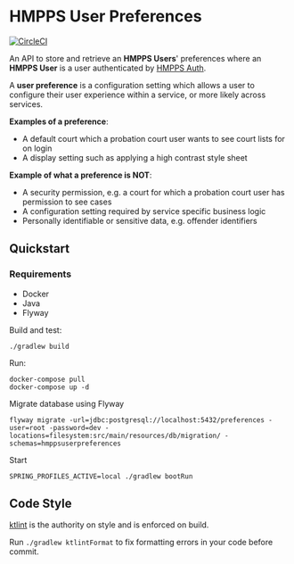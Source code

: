 # HMPPS User Preferences

[![CircleCI](https://circleci.com/gh/ministryofjustice/hmpps-user-preferences.svg?style=svg)](https://circleci.com/gh/ministryofjustice/hmpps-user-preferences) 

An API to store and retrieve an **HMPPS Users**' preferences where an **HMPPS User** is a user authenticated by [HMPPS Auth](https://github.com/ministryofjustice/hmpps-auth).

A **user preference** is a configuration setting which allows a user to configure their user experience within a service, or more likely across services.

**Examples of a preference**:
- A default court which a probation court user wants to see court lists for on login
- A display setting such as applying a high contrast style sheet

**Example of what a preference is NOT**:
- A security permission, e.g. a court for which a probation court user has permission to see cases
- A configuration setting required by service specific business logic
- Personally identifiable or sensitive data, e.g. offender identifiers

## Quickstart

### Requirements

- Docker
- Java
- Flyway

Build and test:

```
./gradlew build
```

Run:

```
docker-compose pull
docker-compose up -d
```

Migrate database using Flyway

```
flyway migrate -url=jdbc:postgresql://localhost:5432/preferences -user=root -password=dev -locations=filesystem:src/main/resources/db/migration/ -schemas=hmppsuserpreferences
```

Start

```
SPRING_PROFILES_ACTIVE=local ./gradlew bootRun
```

## Code Style

[ktlint](https://github.com/pinterest/ktlint) is the authority on style and is enforced on build.

Run `./gradlew ktlintFormat` to fix formatting errors in your code before commit.
